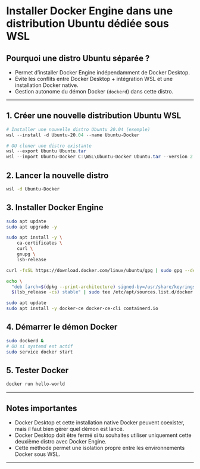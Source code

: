 
# Installer Docker Engine dans une distribution Ubuntu dédiée sous WSL

## Pourquoi une distro Ubuntu séparée ?

- Permet d’installer Docker Engine indépendamment de Docker Desktop.
- Évite les conflits entre Docker Desktop + intégration WSL et une installation Docker native.
- Gestion autonome du démon Docker (`dockerd`) dans cette distro.

---

## 1. Créer une nouvelle distribution Ubuntu WSL

```powershell
# Installer une nouvelle distro Ubuntu 20.04 (exemple)
wsl --install -d Ubuntu-20.04 --name Ubuntu-Docker

# OU cloner une distro existante
wsl --export Ubuntu Ubuntu.tar
wsl --import Ubuntu-Docker C:\WSL\Ubuntu-Docker Ubuntu.tar --version 2
```

## 2. Lancer la nouvelle distro

```bash
wsl -d Ubuntu-Docker
```

## 3. Installer Docker Engine

```bash
sudo apt update
sudo apt upgrade -y

sudo apt install -y \
    ca-certificates \
    curl \
    gnupg \
    lsb-release

curl -fsSL https://download.docker.com/linux/ubuntu/gpg | sudo gpg --dearmor -o /usr/share/keyrings/docker-archive-keyring.gpg

echo \
  "deb [arch=$(dpkg --print-architecture) signed-by=/usr/share/keyrings/docker-archive-keyring.gpg] https://download.docker.com/linux/ubuntu \
  $(lsb_release -cs) stable" | sudo tee /etc/apt/sources.list.d/docker.list > /dev/null

sudo apt update
sudo apt install -y docker-ce docker-ce-cli containerd.io
```

## 4. Démarrer le démon Docker

```bash
sudo dockerd &
# OU si systemd est actif
sudo service docker start
```

## 5. Tester Docker

```bash
docker run hello-world
```

---

## Notes importantes

- Docker Desktop et cette installation native Docker peuvent coexister, mais il faut bien gérer quel démon est lancé.
- Docker Desktop doit être fermé si tu souhaites utiliser uniquement cette deuxième distro avec Docker Engine.
- Cette méthode permet une isolation propre entre les environnements Docker sous WSL.

---
